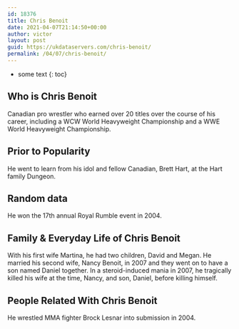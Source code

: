 ```yaml
---
id: 18376
title: Chris Benoit
date: 2021-04-07T21:14:50+00:00
author: victor
layout: post
guid: https://ukdataservers.com/chris-benoit/
permalink: /04/07/chris-benoit/
---
```


* some text
{: toc}


## Who is Chris Benoit



Canadian pro wrestler who earned over 20 titles over the course of his career, including a WCW World Heavyweight Championship and a WWE World Heavyweight Championship.

                
                
                
## Prior to Popularity



He went to learn from his idol and fellow Canadian, Brett Hart, at the Hart family Dungeon.

                
                
                
## Random data



He won the 17th annual Royal Rumble event in 2004.

                
                
                
## Family & Everyday Life of Chris Benoit



With his first wife Martina, he had two children, David and Megan. He married his second wife, Nancy Benoit, in 2007 and they went on to have a son named Daniel together. In a steroid-induced mania in 2007, he tragically killed his wife at the time, Nancy, and son, Daniel, before killing himself.

                
                
                
## People Related With Chris Benoit



He wrestled MMA fighter Brock Lesnar into submission in 2004.

                
              
            
          
          
          